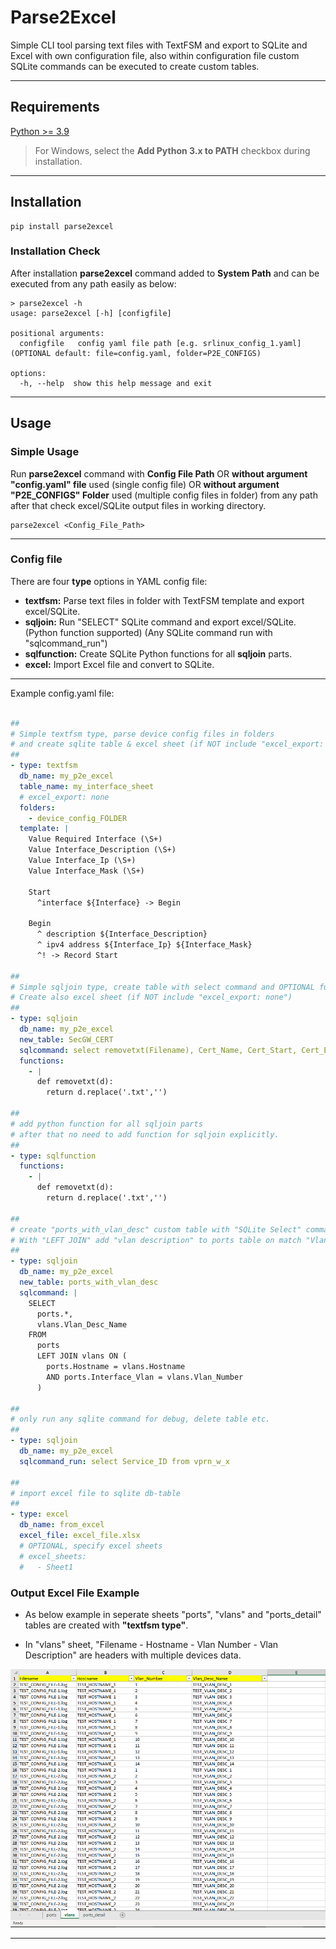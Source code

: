 # Parse2Excel

Simple CLI tool parsing text files with TextFSM and export to SQLite and Excel with own configuration file, also within configuration file custom SQLite commands can be executed to create custom tables.

---

## Requirements

[Python >= 3.9](https://www.python.org/downloads/)

> For Windows, select the **Add Python 3.x to PATH** checkbox during installation.

---

## Installation

```
pip install parse2excel
```

### Installation Check

After installation **parse2excel** command added to **System Path** and can be executed from any path easily as below:

```
> parse2excel -h
usage: parse2excel [-h] [configfile]

positional arguments:
  configfile   config yaml file path [e.g. srlinux_config_1.yaml] (OPTIONAL default: file=config.yaml, folder=P2E_CONFIGS)

options:
  -h, --help  show this help message and exit
```

---

## Usage

### Simple Usage

Run **parse2excel** command with **Config File Path** OR **without argument "config.yaml" file** used (single config file) OR **without argument "P2E_CONFIGS" Folder** used (multiple config files in folder) from any path after that check excel/SQLite output files in working directory.

```
parse2excel <Config_File_Path>

```

---

### Config file

There are four **type** options in YAML config file:

- **textfsm:** Parse text files in folder with TextFSM template and export excel/SQLite.
- **sqljoin:** Run "SELECT" SQLite command and export excel/SQLite. (Python function supported) (Any SQLite command run with "sqlcommand_run")
- **sqlfunction:** Create SQLite Python functions for all **sqljoin** parts.
- **excel:** Import Excel file and convert to SQLite.

---

Example config.yaml file:

```yaml

##
# Simple textfsm type, parse device config files in folders 
# and create sqlite table & excel sheet (if NOT include "excel_export: none") 
##
- type: textfsm
  db_name: my_p2e_excel
  table_name: my_interface_sheet
  # excel_export: none
  folders:
    - device_config_FOLDER
  template: |
    Value Required Interface (\S+)
    Value Interface_Description (\S+)
    Value Interface_Ip (\S+)
    Value Interface_Mask (\S+)

    Start
      ^interface ${Interface} -> Begin

    Begin
      ^ description ${Interface_Description}
      ^ ipv4 address ${Interface_Ip} ${Interface_Mask}
      ^! -> Record Start

##
# Simple sqljoin type, create table with select command and OPTIONAL function.
# Create also excel sheet (if NOT include "excel_export: none")
##
- type: sqljoin
  db_name: my_p2e_excel
  new_table: SecGW_CERT
  sqlcommand: select removetxt(Filename), Cert_Name, Cert_Start, Cert_End from certificate
  functions:
    - |
      def removetxt(d):
        return d.replace('.txt','')

##
# add python function for all sqljoin parts 
# after that no need to add function for sqljoin explicitly.
##
- type: sqlfunction
  functions:
    - |
      def removetxt(d):
        return d.replace('.txt','')

##
# create "ports_with_vlan_desc" custom table with "SQLite Select" commands
# With "LEFT JOIN" add "vlan description" to ports table on match "Vlan Number"
##
- type: sqljoin
  db_name: my_p2e_excel
  new_table: ports_with_vlan_desc
  sqlcommand: |
    SELECT 
      ports.*, 
      vlans.Vlan_Desc_Name 
    FROM 
      ports 
      LEFT JOIN vlans ON (
        ports.Hostname = vlans.Hostname 
        AND ports.Interface_Vlan = vlans.Vlan_Number
      )

##
# only run any sqlite command for debug, delete table etc.
## 
- type: sqljoin
  db_name: my_p2e_excel
  sqlcommand_run: select Service_ID from vprn_w_x

##
# import excel file to sqlite db-table
## 
- type: excel
  db_name: from_excel
  excel_file: excel_file.xlsx
  # OPTIONAL, specify excel sheets
  # excel_sheets:
  #   - Sheet1
```

### Output Excel File Example
- As below example in seperate sheets "ports", "vlans" and "ports_detail" tables are created with **"textfsm type"**.

- In "vlans" sheet, "Filename - Hostname - Vlan Number - Vlan Description" are headers with multiple devices data. 

![Output Excel File Example](https://raw.githubusercontent.com/umurarslan/parse2excel/main/img/img1.PNG)

---

